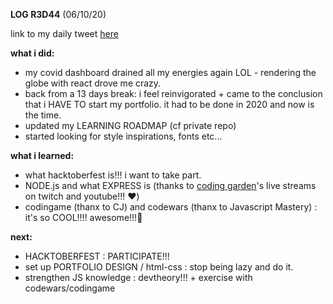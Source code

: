 **LOG R3D44** (06/10/20)

link to my daily tweet [here](https://twitter.com/Nightcoder2/status/1313358848422555648)


**what i did:**

- my covid dashboard drained all my energies again LOL - rendering the globe with react drove me crazy.
- back from a 13 days break: i feel reinvigorated + came to the conclusion that i HAVE TO start my portfolio. it had to be done in 2020 and now is the time.
- updated my LEARNING ROADMAP (cf private repo)
- started looking for style inspirations, fonts etc...

**what i learned:**

- what hacktoberfest is!!! i want to take part.
- NODE.js and what EXPRESS is (thanks to [coding garden](https://coding.garden/#/)'s live streams on twitch and youtube!!!  ❤️)
- codingame (thanx to CJ)  and codewars (thanx to Javascript Mastery) : it's so COOL!!!! awesome!!!🤩


**next:**

- HACKTOBERFEST : PARTICIPATE!!!
- set up PORTFOLIO DESIGN / html-css : stop being lazy and do it.
- strengthen JS knowledge : devtheory!!! + exercise with codewars/codingame






 
